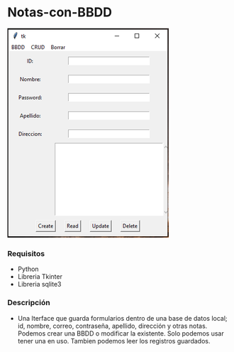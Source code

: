 # Notas-con-BBDD
![](CapturaInterface.PNG)

### Requisitos 
- Python 
- Libreria Tkinter
- Libreria sqlite3

### Descripción
- Una Iterface que guarda formularios dentro de una base de datos local; id, nombre, correo, contraseña, apellido, dirección
y otras notas. Podemos crear una BBDD o modificar la existente. Solo podemos usar tener una en uso. Tambien podemos leer los registros guardados.
